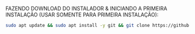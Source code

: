 FAZENDO DOWNLOAD DO INSTALADOR & INICIANDO A PRIMEIRA INSTALAÇÃO (USAR SOMENTE PARA PRIMEIRA INSTALAÇÃO):

```bash
sudo apt update && sudo apt install -y git && git clone https://github.com/sergioweverton18/instalador_whaticket_saas.git && sudo chmod -R 777 instalador_whaticket_saas && cd instalador_whaticket_saas && sudo ./install_primaria
```

